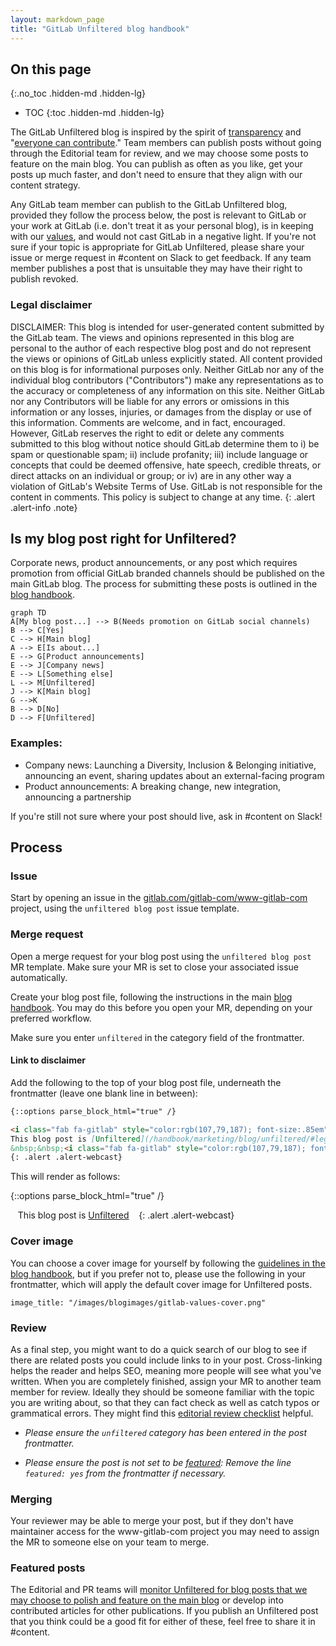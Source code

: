 ```yaml
---
layout: markdown_page
title: "GitLab Unfiltered blog handbook"
---
```


## On this page
{:.no_toc .hidden-md .hidden-lg}

- TOC
{:toc .hidden-md .hidden-lg}

The GitLab Unfiltered blog is inspired by the spirit of [transparency](/handbook/values/#transparency) and "[everyone can contribute](/company/strategy/#mission)." Team members can publish posts without going through the Editorial team for review, and we may choose some posts to feature on the main blog. You can publish as often as you like, get your posts up much faster, and don't need to ensure that they align with our content strategy.

Any GitLab team member can publish to the GitLab Unfiltered blog, provided they follow the process below, the post is relevant to GitLab or your work at GitLab (i.e. don't treat it as your personal blog), is in keeping with our [values](/handbook/values), and would not cast GitLab in a negative light. If you're not sure if your topic is appropriate for GitLab Unfiltered, please share your issue or merge request in #content on Slack to get feedback. If any team member publishes a post that is unsuitable they may have their right to publish revoked.

### Legal disclaimer

DISCLAIMER: This blog is intended for user-generated content submitted by the GitLab team. The views and opinions represented in this blog are personal to the author of each respective blog post and do not represent the views or opinions of GitLab unless explicitly stated.
All content provided on this blog is for informational purposes only. Neither GitLab nor any of the individual blog contributors ("Contributors") make any representations as to the accuracy or completeness of any information on this site. Neither GitLab nor any Contributors will be liable for any errors or omissions in this information or any losses, injuries, or damages from the display or use of this information.
Comments are welcome, and in fact, encouraged. However, GitLab reserves the right to edit or delete any comments submitted to this blog without notice should GitLab determine them to i) be spam or questionable spam; ii) include profanity; iii) include language or concepts that could be deemed offensive, hate speech, credible threats, or direct attacks on an individual or group; or iv) are in any other way a violation of GitLab's Website Terms of Use. GitLab is not responsible for the content in comments.
This policy is subject to change at any time.
{: .alert .alert-info .note}

## Is my blog post right for Unfiltered?

Corporate news, product announcements, or any post which requires promotion from official GitLab branded channels should be published on the main GitLab blog. The process for submitting these posts is outlined in the [blog handbook](/handbook/marketing/blog/#publishing-process).

```mermaid
graph TD
A[My blog post...] --> B(Needs promotion on GitLab social channels)
B --> C[Yes]
C --> H[Main blog]
A --> E[Is about...]
E --> G[Product announcements]
E --> J[Company news]
E --> L[Something else]
L --> M[Unfiltered]
J --> K[Main blog]
G -->K
B --> D[No]
D --> F[Unfiltered]
```
### Examples:

- Company news: Launching a Diversity, Inclusion & Belonging  initiative, announcing an event, sharing updates about an external-facing program
- Product announcements: A breaking change, new integration, announcing a partnership

 If you're still not sure where your post should live, ask in #content on Slack!

## Process

### Issue

Start by opening an issue in the [gitlab.com/gitlab-com/www-gitlab-com](https://gitlab.com/gitlab-com/www-gitlab-com/issues) project, using the `unfiltered blog post` issue template.

### Merge request

Open a merge request for your blog post using the `unfiltered blog post` MR template. Make sure your MR is set to close your associated issue automatically.

Create your blog post file, following the instructions in the main [blog handbook](/handbook/marketing/blog/#formatting-guidelines). You may do this before you open your MR, depending on your preferred workflow.

Make sure you enter `unfiltered` in the category field of the frontmatter.

#### Link to disclaimer

Add the following to the top of your blog post file, underneath the frontmatter (leave one blank line in between):

```md
{::options parse_block_html="true" /}

<i class="fab fa-gitlab" style="color:rgb(107,79,187); font-size:.85em" aria-hidden="true"></i>&nbsp;&nbsp;
This blog post is [Unfiltered](/handbook/marketing/blog/unfiltered/#legal-disclaimer)
&nbsp;&nbsp;<i class="fab fa-gitlab" style="color:rgb(107,79,187); font-size:.85em" aria-hidden="true"></i>
{: .alert .alert-webcast}
```

This will render as follows:

{::options parse_block_html="true" /}

<i class="fab fa-gitlab" style="color:rgb(107,79,187); font-size:.85em" aria-hidden="true"></i>&nbsp;&nbsp;
This blog post is [Unfiltered](/handbook/marketing/blog/unfiltered/#legal-disclaimer)
&nbsp;&nbsp;<i class="fab fa-gitlab" style="color:rgb(107,79,187); font-size:.85em" aria-hidden="true"></i>
{: .alert .alert-webcast}

### Cover image

You can choose a cover image for yourself by following the [guidelines in the blog handbook](/handbook/marketing/blog/#cover-image), but if you prefer not to, please use the following in your frontmatter, which will apply the default cover image for Unfiltered posts.

`image_title: "/images/blogimages/gitlab-values-cover.png"`

### Review

As a final step, you might want to do a quick search of our blog to see if there are related posts you could include links to in your post. Cross-linking helps the reader and helps SEO, meaning more people will see what you've written. When you are completely finished, assign your MR to another team member for review. Ideally they should be someone familiar with the topic you are writing about, so that they can fact check as well as catch typos or grammatical errors. They might find this [editorial review checklist](/handbook/marketing/growth-marketing/content/editorial-team/#editorial-review-checklist) helpful.

- _Please ensure the `unfiltered` category has been entered in the post frontmatter._

- _Please ensure the post is not set to be [featured](/handbook/marketing/blog/#featured): Remove the line `featured: yes` from the frontmatter if necessary._

### Merging

Your reviewer may be able to merge your post, but if they don't have maintainer access for the www-gitlab-com project you may need to assign the MR to someone else on your team to merge.

### Featured posts

The Editorial and PR teams will [monitor Unfiltered for blog posts that we may choose to polish and feature on the main blog](/handbook/marketing/corporate-marketing/content/editorial-team/#featuring-unfiltered-posts) or develop into contributed articles for other publications. If you publish an Unfiltered post that you think could be a good fit for either of these, feel free to share it in #content.
